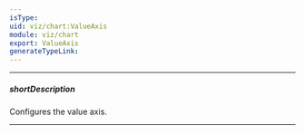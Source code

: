 ```yaml
---
isType: 
uid: viz/chart:ValueAxis
module: viz/chart
export: ValueAxis
generateTypeLink: 
---
```

---
##### shortDescription
Configures the value axis.

---
